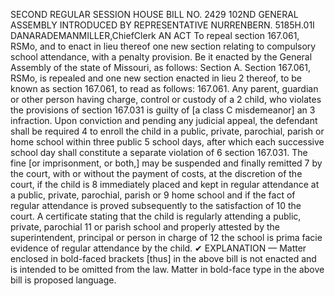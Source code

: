 SECOND REGULAR SESSION
HOUSE BILL NO. 2429
102ND GENERAL ASSEMBLY
INTRODUCED BY REPRESENTATIVE NURRENBERN.
5185H.01I DANARADEMANMILLER,ChiefClerk
AN ACT
To repeal section 167.061, RSMo, and to enact in lieu thereof one new section relating to
compulsory school attendance, with a penalty provision.
Be it enacted by the General Assembly of the state of Missouri, as follows:
Section A. Section 167.061, RSMo, is repealed and one new section enacted in lieu
2 thereof, to be known as section 167.061, to read as follows:
167.061. Any parent, guardian or other person having charge, control or custody of a
2 child, who violates the provisions of section 167.031 is guilty of [a class C misdemeanor] an
3 infraction. Upon conviction and pending any judicial appeal, the defendant shall be required
4 to enroll the child in a public, private, parochial, parish or home school within three public
5 school days, after which each successive school day shall constitute a separate violation of
6 section 167.031. The fine [or imprisonment, or both,] may be suspended and finally remitted
7 by the court, with or without the payment of costs, at the discretion of the court, if the child is
8 immediately placed and kept in regular attendance at a public, private, parochial, parish or
9 home school and if the fact of regular attendance is proved subsequently to the satisfaction of
10 the court. A certificate stating that the child is regularly attending a public, private, parochial
11 or parish school and properly attested by the superintendent, principal or person in charge of
12 the school is prima facie evidence of regular attendance by the child.
✔
EXPLANATION — Matter enclosed in bold-faced brackets [thus] in the above bill is not enacted and is
intended to be omitted from the law. Matter in bold-face type in the above bill is proposed language.